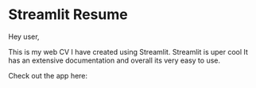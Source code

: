 # Streamlit Resume 

Hey user,

This is my web CV I have created using Streamlit.
Streamlit is uper cool
It has an extensive documentation and overall its very easy to use. 

Check out the app here: 
